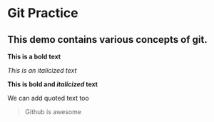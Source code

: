 # Git Practice

## This demo contains various concepts of git.

**This is a bold text**


*This is an italicized text*

**This is bold and *italicized* text**

We can add quoted text too
> Github is awesome


